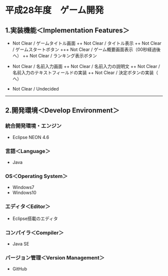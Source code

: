 # 平成28年度　ゲーム開発

## 1.実装機能＜Implementation Features＞
+ Not Clear / ゲームタイトル画面<StartFrame>
++ Not Clear / タイトル表示
++ Not Clear / ゲームスタートボタン
+++ Not Clear / ゲーム概要画面表示（00秒経過後　<PlayerNameFrame>　へ）
++ Not Clear / ランキング表示ボタン

+ Not Clear / 名前入力画面<PlayerNameFrame>
++ Not Clear / 名前入力の説明文
++ Not Clear / 名前入力のテキストフィールドの実装
++ Not Clear / 決定ボタンの実装（<DepartmentChoiceFrame>　へ）

+ Not Clear / Undecided

***

## 2.開発環境＜Develop Environment＞
### 統合開発環境・エンジン
+ Eclipse NEON 4.6

### 言語＜Language＞
+ Java

### OS＜Operating System＞
+ Windows7
+ Windows10

### エディタ＜Editor＞
+ Eclipse搭載のエディタ

### コンパイラ＜Compiler＞
+ Java SE

### バージョン管理＜Version Management＞
+ GitHub
